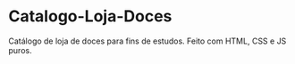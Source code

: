 # Catalogo-Loja-Doces
Catálogo de loja de doces para fins de estudos. Feito com HTML, CSS e JS puros.
